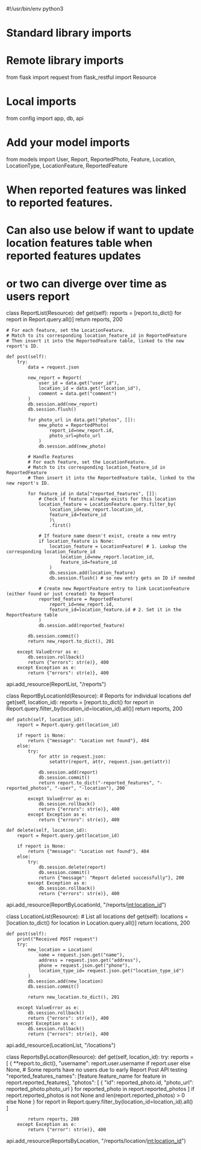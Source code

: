 #!/usr/bin/env python3

# Standard library imports

# Remote library imports
from flask import request
from flask_restful import Resource

# Local imports
from config import app, db, api

# Add your model imports
from models import User, Report, ReportedPhoto, Feature, Location, LocationType, LocationFeature, ReportedFeature

# When reported features was linked to reported features. 
# Can also use below if want to update location features table when reported features updates
# or two can diverge over time as users report
class ReportList(Resource):
    def get(self):
        reports = [report.to_dict() for report in Report.query.all()]
        return reports, 200
    
    # For each feature, set the LocationFeature. 
    # Match to its corresponding location_feature_id in ReportedFeature
    # Then insert it into the ReportedFeature table, linked to the new report's ID.

    def post(self):
        try:
            data = request.json

            new_report = Report(
                user_id = data.get("user_id"),
                location_id = data.get("location_id"),
                comment = data.get("comment")
            )
            db.session.add(new_report)
            db.session.flush()

            for photo_url in data.get("photos", []):
                new_photo = ReportedPhoto(
                    report_id=new_report.id,
                    photo_url=photo_url
                )
                db.session.add(new_photo)

            # Handle Features
            # For each feature, set the LocationFeature. 
            # Match to its corresponding location_feature_id in ReportedFeature
            # Then insert it into the ReportedFeature table, linked to the new report's ID.

            for feature_id in data["reported_features", []]:
                # Check if feature already exists for this location
                location_feature = LocationFeature.query.filter_by(
                    location_id=new_report.location_id, 
                    feature_id=feature_id
                    )\
                    .first()
                
                # If feature name doesn't exist, create a new entry
                if location_feature is None:
                    location_feature = LocationFeature( # 1. Lookup the corresponding location_feature_id
                        location_id=new_report.location_id,
                        feature_id=feature_id
                    )
                    db.session.add(location_feature)
                    db.session.flush() # so new entry gets an ID if needed

                # Create new ReportFeature entry to link LocationFeature (either found or just created) to Report
                reported_feature = ReportedFeature(    
                    report_id=new_report.id,
                    feature_id=location_feature.id # 2. Set it in the ReportFeature table
                )
                db.session.add(reported_feature)
                            
            db.session.commit()
            return new_report.to_dict(), 201
        
        except ValueError as e:
            db.session.rollback()
            return {"errors": str(e)}, 400
        except Exception as e:
            return {"errors": str(e)}, 400

api.add_resource(ReportList, "/reports")


class ReportByLocationId(Resource): # Reports for individual locations
    def get(self, location_id):
        reports = [report.to_dict() for report in Report.query.filter_by(location_id=location_id).all()]
        return reports, 200

    def patch(self, location_id):
        report = Report.query.get(location_id)

        if report is None:
            return {"message": "Location not found"}, 404
        else:
            try:
                for attr in request.json:
                    setattr(report, attr, request.json.get(attr))

                db.session.add(report)
                db.session.commit()
                return report.to_dict("-reported_features", "-reported_photos", "-user", "-location"), 200

            except ValueError as e:
                db.session.rollback()
                return {"errors": str(e)}, 400
            except Exception as e:
                return {"errors": str(e)}, 400                
        
    def delete(self, location_id):
        report = Report.query.get(location_id)

        if report is None:
            return {"message": "Location not found"}, 404
        else:
            try:
                db.session.delete(report)
                db.session.commit()
                return {"message": "Report deleted successfully"}, 200
            except Exception as e:
                db.session.rollback()
                return {"errors": str(e)}, 400
            
api.add_resource(ReportByLocationId, "/reports/<int:location_id>")



class LocationList(Resource): # List all locations
    def get(self):
        locations = [location.to_dict() for location in Location.query.all()]
        return locations, 200
    
    def post(self):
        print("Received POST request")
        try:
            new_location = Location(
                name = request.json.get("name"),
                address = request.json.get("address"),
                phone = request.json.get("phone"),
                location_type_id= request.json.get("location_type_id")
            )
            db.session.add(new_location)
            db.session.commit()

            return new_location.to_dict(), 201
        
        except ValueError as e:
            db.session.rollback()
            return {"errors": str(e)}, 400
        except Exception as e:
            db.session.rollback()
            return {"errors": str(e)}, 400 

api.add_resource(LocationList, "/locations")


class ReportsByLocation(Resource):
    def get(self, location_id):
        try:
            reports = [
                {
                    **report.to_dict(), 
                    "username": report.user.username if report.user else None, # Some reports have no users due to early Report Post API testing
                    "reported_features_names": [feature.feature_name for feature in report.reported_features],
                    "photos": [
                        {
                            "id": reported_photo.id, 
                            "photo_url": reported_photo.photo_url
                        } 
                        for reported_photo in report.reported_photos
                        ] if report.reported_photos is not None and len(report.reported_photos) > 0 else None
                }
                for report in Report.query.filter_by(location_id=location_id).all()
            ]

            return reports, 200
        except Exception as e:
            return {"error": str(e)}, 400
        
api.add_resource(ReportsByLocation, "/reports/location/<int:location_id>")
